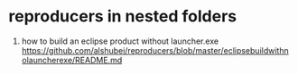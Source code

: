 # reproducers in nested folders
1.  how to build an eclipse product without launcher.exe 
    https://github.com/alshubei/reproducers/blob/master/eclipsebuildwithnolauncherexe/README.md
